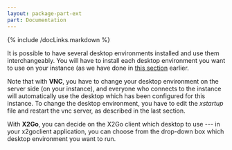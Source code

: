 ```yaml
---
layout: package-part-ext
part: Documentation
---
```

{% include /docLinks.markdown %}


It is possible to have several desktop environments installed and use them interchangeably. You will have to install each desktop environment you want to use on your instance (as we have done in [this section](installDesktopEnvironment.html) earlier. 

Note that with **VNC**, you have to change your desktop environment on the server side (on your instance), and everyone who connects to the instance will automatically use the desktop which has been configured for this instance. To change the desktop environment, you have to edit the *xstartup* file and restart the vnc server, as described in the last section.

With **X2Go**, you can decide on the X2Go client which desktop to use --- in your x2goclient application, you can choose from the drop-down box which desktop environment you want to run.


